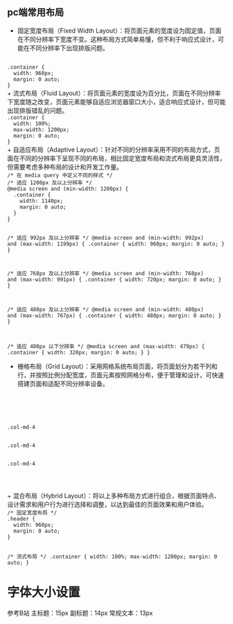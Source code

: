 ## pc端常用布局
+ 固定宽度布局（Fixed Width Layout）：将页面元素的宽度设为固定值，页面在不同分辨率下宽度不变。这种布局方式简单易懂，但不利于响应式设计，可能在不同分辨率下出现排版问题。
<code>
.container {
  width: 960px;
  margin: 0 auto;
}
</code>
+ 流式布局（Fluid Layout）：将页面元素的宽度设为百分比，页面在不同分辨率下宽度随之改变，页面元素能够自适应浏览器窗口大小，适合响应式设计，但可能出现排版错乱的问题。
<code>
.container {
  width: 100%;
  max-width: 1200px;
  margin: 0 auto;
}
</code>
+ 自适应布局（Adaptive Layout）：针对不同的分辨率采用不同的布局方式，页面在不同的分辨率下呈现不同的布局，相比固定宽度布局和流式布局更具灵活性，但需要考虑多种布局的设计和开发工作量。
<code>
/* 在 media query 中定义不同的样式 */
/* 适应 1200px 及以上分辨率 */
@media screen and (min-width: 1200px) {
  .container {
    width: 1140px;
    margin: 0 auto;
  }
}

/* 适应 992px 及以上分辨率 */
@media screen and (min-width: 992px) and (max-width: 1199px) {
  .container {
    width: 960px;
    margin: 0 auto;
  }
}

/* 适应 768px 及以上分辨率 */
@media screen and (min-width: 768px) and (max-width: 991px) {
  .container {
    width: 720px;
    margin: 0 auto;
  }
}

/* 适应 480px 及以上分辨率 */
@media screen and (min-width: 480px) and (max-width: 767px) {
  .container {
    width: 480px;
    margin: 0 auto;
  }
}

/* 适应 480px 以下分辨率 */
@media screen and (max-width: 479px) {
  .container {
    width: 320px;
    margin: 0 auto;
  }
}
</code>
+ 栅格布局（Grid Layout）：采用网格系统布局页面，将页面划分为若干列和行，并按照比例分配宽度，页面元素按照网格分布，便于管理和设计，可快速搭建页面和适配不同分辨率设备。
<code>
<div class="container">
  <div class="row">
    <div class="col-md-4">.col-md-4</div>
    <div class="col-md-4">.col-md-4</div>
    <div class="col-md-4">.col-md-4</div>
  </div>
</div>
</code>
+ 混合布局（Hybrid Layout）：将以上多种布局方式进行组合，根据页面特点、设计需求和用户行为进行选择和调整，以达到最佳的页面效果和用户体验。
  <code>
/* 固定宽度布局 */
.header {
  width: 960px;
  margin: 0 auto;
}

/* 流式布局 */
.container {
  width: 100%;
  max-width: 1200px;
  margin: 0 auto;
}
</code>


# 字体大小设置

参考B站 
主标题：15px
副标题：14px 
常规文本：13px